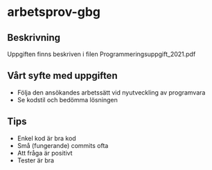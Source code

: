 # arbetsprov-gbg

## Beskrivning

Uppgiften finns beskriven i filen Programmeringsuppgift_2021.pdf

## Vårt syfte med uppgiften

* Följa den ansökandes arbetssätt vid nyutveckling av programvara
* Se kodstil och bedömma lösningen

## Tips

* Enkel kod är bra kod
* Små (fungerande) commits ofta
* Att fråga är positivt
* Tester är bra
